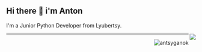 ## Hi there 👋 i'm Anton
I'm a Junior Python Developer from Lyubertsy.
<!--![](https://komarev.com/ghpvc/?username=antsyganok) -->

<img align="right" src="https://komarev.com/ghpvc/?username=antsyganok"/>

---
<p align="right"> <img src="https://github-readme-stats.vercel.app/api?username=antsyganok&show_icons=true&theme=gotham" alt="antsyganok" />

<!--
**antsyganok/antsyganok** is a ✨ _special_ ✨ repository because its `README.md` (this file) appears on your GitHub profile.

Here are some ideas to get you started:

- 🔭 I’m currently working on ...
- 🌱 I’m currently learning ...
- 👯 I’m looking to collaborate on ...
- 🤔 I’m looking for help with ...
- 💬 Ask me about ...
- 📫 How to reach me: ...
- 😄 Pronouns: ...
- ⚡ Fun fact: ...
-->
